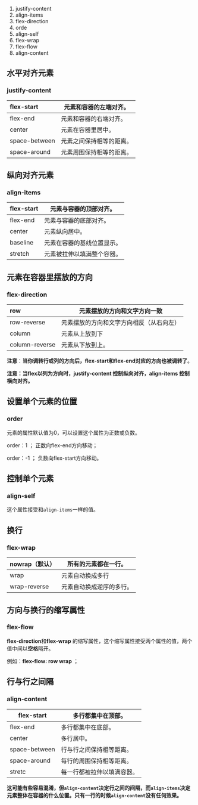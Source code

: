1. justify-content
2. align-items
3. flex-direction
4. orde
5. align-self
6. flex-wrap
7. flex-flow
8. align-content

## 水平对齐元素

### **justify-content**

| flex-start    | 元素和容器的左端对齐。   |
| :------------ | ------------------------ |
| flex-end      | 元素和容器的右端对齐。   |
| center        | 元素在容器里居中。       |
| space-between | 元素之间保持相等的距离。 |
| space-around  | 元素周围保持相等的距离。 |

## 纵向对齐元素

### **align-items**

| flex-start | 元素与容器的顶部对齐。     |
| ---------- | -------------------------- |
| flex-end   | 元素与容器的底部对齐。     |
| center     | 元素纵向居中。             |
| baseline   | 元素在容器的基线位置显示。 |
| stretch    | 元素被拉伸以填满整个容器。 |

## 元素在容器里摆放的方向

### **flex-direction**

| row            | **元素摆放的方向和文字方向一致**         |
| :------------- | ---------------------------------------- |
| row-reverse    | 元素摆放的方向和文字方向相反（从右向左） |
| column         | 元素从上放到下                           |
| column-reverse | 元素从下放到上。                         |

**注意**：**当你调转行或列的方向后，flex-start和flex-end对应的方向也被调转了**。

**注意：当flex以列为方向时，justify-content 控制纵向对齐，align-items 控制横向对齐。**

## 设置单个元素的位置

### **order**

元素的属性默认值为0，可以设置这个属性为正数或负数。

order：1  ；     正数向flex-end方向移动；

order：-1 ；	负数向flex-start方向移动。

## 控制单个元素

### **align-self**

这个属性接受和`align-items`一样的值。

## 换行

### **flex-wrap**

| nowrap（默认） | 所有的元素都在一行。     |
| :------------- | ------------------------ |
| wrap           | 元素自动换成多行         |
| wrap-reverse   | 元素自动换成逆序的多行。 |

## 方向与换行的缩写属性

### **flex-flow**

**flex-direction**和**flex-wrap** 的缩写属性，这个缩写属性接受两个属性的值，两个值中间以**空格**隔开。

例如：**flex-flow: row wrap** ；

## 行与行之间隔

### **align-content**

| flex-start    | 多行都集中在顶部。         |
| ------------- | -------------------------- |
| flex-end      | 多行都集中在底部。         |
| center        | 多行居中。                 |
| space-between | 行与行之间保持相等距离。   |
| space-around  | 每行的周围保持相等距离。   |
| stretc        | 每一行都被拉伸以填满容器。 |

**这可能有些容易混淆，但`align-content`决定行之间的间隔，而`align-items`决定元素整体在容器的什么位置。只有一行的时候`align-content`没有任何效果。**